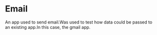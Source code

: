 Email
=====

An app used to send email.Was used to test how data could be passed to an existing app.In this case, the gmail app. 
